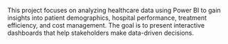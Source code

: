This project focuses on analyzing healthcare data using Power BI to gain insights into patient demographics, hospital performance, treatment efficiency, and cost management. The goal is to present interactive dashboards that help stakeholders make data-driven decisions.

